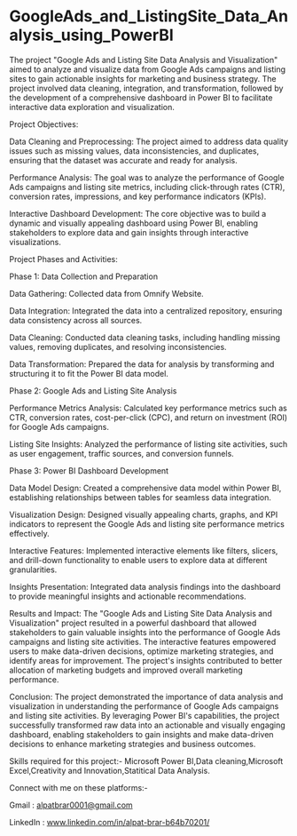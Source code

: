 # GoogleAds_and_ListingSite_Data_Analysis_using_PowerBI
The project "Google Ads and Listing Site Data Analysis and Visualization" aimed to analyze and visualize data from Google Ads campaigns and listing sites to gain actionable insights for marketing and business strategy. The project involved data cleaning, integration, and transformation, followed by the development of a comprehensive dashboard in Power BI to facilitate interactive data exploration and visualization.

Project Objectives:

Data Cleaning and Preprocessing: The project aimed to address data quality issues such as missing values, data inconsistencies, and duplicates, ensuring that the dataset was accurate and ready for analysis.

Performance Analysis: The goal was to analyze the performance of Google Ads campaigns and listing site metrics, including click-through rates (CTR), conversion rates, impressions, and key performance indicators (KPIs).

Interactive Dashboard Development: The core objective was to build a dynamic and visually appealing dashboard using Power BI, enabling stakeholders to explore data and gain insights through interactive visualizations.

Project Phases and Activities:

Phase 1: Data Collection and Preparation

Data Gathering: Collected data from Omnify Website.

Data Integration: Integrated the data into a centralized repository, ensuring data consistency across all sources.

Data Cleaning: Conducted data cleaning tasks, including handling missing values, removing duplicates, and resolving inconsistencies.

Data Transformation: Prepared the data for analysis by transforming and structuring it to fit the Power BI data model.

Phase 2: Google Ads and Listing Site Analysis

Performance Metrics Analysis: Calculated key performance metrics such as CTR, conversion rates, cost-per-click (CPC), and return on investment (ROI) for Google Ads campaigns.

Listing Site Insights: Analyzed the performance of listing site activities, such as user engagement, traffic sources, and conversion funnels.

Phase 3: Power BI Dashboard Development

Data Model Design: Created a comprehensive data model within Power BI, establishing relationships between tables for seamless data integration.

Visualization Design: Designed visually appealing charts, graphs, and KPI indicators to represent the Google Ads and listing site performance metrics effectively.

Interactive Features: Implemented interactive elements like filters, slicers, and drill-down functionality to enable users to explore data at different granularities.

Insights Presentation: Integrated data analysis findings into the dashboard to provide meaningful insights and actionable recommendations.

Results and Impact:
The "Google Ads and Listing Site Data Analysis and Visualization" project resulted in a powerful dashboard that allowed stakeholders to gain valuable insights into the performance of Google Ads campaigns and listing site activities. The interactive features empowered users to make data-driven decisions, optimize marketing strategies, and identify areas for improvement. The project's insights contributed to better allocation of marketing budgets and improved overall marketing performance.

Conclusion:
The project demonstrated the importance of data analysis and visualization in understanding the performance of Google Ads campaigns and listing site activities. By leveraging Power BI's capabilities, the project successfully transformed raw data into an actionable and visually engaging dashboard, enabling stakeholders to gain insights and make data-driven decisions to enhance marketing strategies and business outcomes.

Skills required for this project:- Microsoft Power BI,Data cleaning,Microsoft Excel,Creativity and Innovation,Statitical Data Analysis.

Connect with me on these platforms:-

Gmail : alpatbrar0001@gmail.com

LinkedIn : www.linkedin.com/in/alpat-brar-b64b70201/
